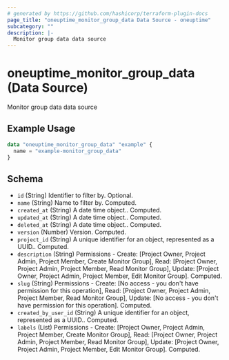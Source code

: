 ```yaml
---
# generated by https://github.com/hashicorp/terraform-plugin-docs
page_title: "oneuptime_monitor_group_data Data Source - oneuptime"
subcategory: ""
description: |-
  Monitor group data data source
---
```


# oneuptime_monitor_group_data (Data Source)

Monitor group data data source

## Example Usage

```terraform
data "oneuptime_monitor_group_data" "example" {
  name = "example-monitor_group_data"
}
```

## Schema

- `id` (String) Identifier to filter by. Optional.
- `name` (String) Name to filter by. Computed.
- `created_at` (String) A date time object.. Computed.
- `updated_at` (String) A date time object.. Computed.
- `deleted_at` (String) A date time object.. Computed.
- `version` (Number) Version. Computed.
- `project_id` (String) A unique identifier for an object, represented as a UUID.. Computed.
- `description` (String) Permissions - Create: [Project Owner, Project Admin, Project Member, Create Monitor Group], Read: [Project Owner, Project Admin, Project Member, Read Monitor Group], Update: [Project Owner, Project Admin, Project Member, Edit Monitor Group]. Computed.
- `slug` (String) Permissions - Create: [No access - you don't have permission for this operation], Read: [Project Owner, Project Admin, Project Member, Read Monitor Group], Update: [No access - you don't have permission for this operation]. Computed.
- `created_by_user_id` (String) A unique identifier for an object, represented as a UUID.. Computed.
- `labels` (List) Permissions - Create: [Project Owner, Project Admin, Project Member, Create Monitor Group], Read: [Project Owner, Project Admin, Project Member, Read Monitor Group], Update: [Project Owner, Project Admin, Project Member, Edit Monitor Group]. Computed.
